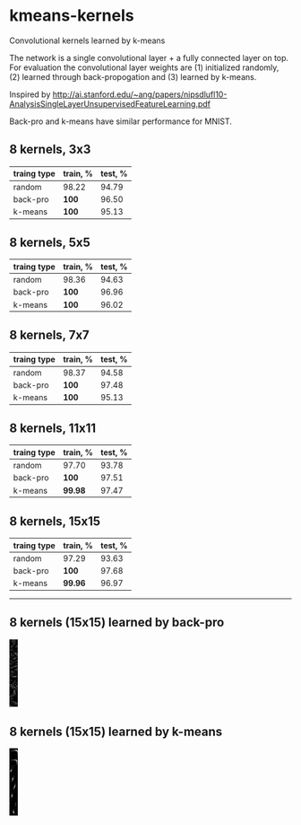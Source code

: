 # kmeans-kernels
Convolutional kernels learned by k-means

The network is a single convolutional layer + a fully connected layer on top. For evaluation the convolutional layer weights are (1) initialized randomly, (2) learned through back-propogation and (3) learned by k-means.

Inspired by http://ai.stanford.edu/~ang/papers/nipsdlufl10-AnalysisSingleLayerUnsupervisedFeatureLearning.pdf

Back-pro and k-means have similar performance for MNIST.

## 8 kernels, 3x3
traing type|train, %|test, %
---|---|---
random|98.22|94.79
back-pro|**100**|96.50
k-means|**100**|95.13

## 8 kernels, 5x5
traing type|train, %|test, %
---|---|---
random|98.36|94.63
back-pro|**100**|96.96
k-means|**100**|96.02

## 8 kernels, 7x7
traing type|train, %|test, %
---|---|---
random|98.37|94.58
back-pro|**100**|97.48
k-means|**100**|95.13

## 8 kernels, 11x11
traing type|train, %|test, %
---|---|---
random|97.70|93.78
back-pro|**100**|97.51
k-means|**99.98**|97.47

## 8 kernels, 15x15
traing type|train, %|test, %
---|---|---
random|97.29|93.63
back-pro|**100**|97.68
k-means|**99.96**|96.97
---

## 8 kernels (15x15) learned by back-pro
![alt tag](images/weights-1.jpg)

## 8 kernels (15x15) learned by k-means
![alt tag](images/weights-2.jpg)

